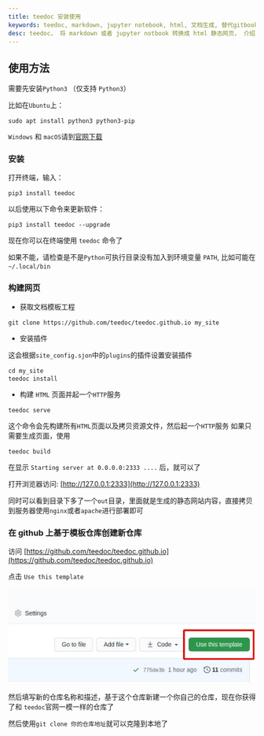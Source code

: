 ```yaml
---
title: teedoc 安装使用
keywords: teedoc, markdown, jupyter notebook, html, 文档生成, 替代gitbook, 网站生成, 静态网站, 安装, 使用
desc: teedoc， 将 markdown 或者 jupyter notbook 转换成 html 静态网页， 介绍了 teedoc 的使用方法
---
```



## 使用方法

需要先安装`Python3` （仅支持 `Python3`）

比如在`Ubuntu`上：
```
sudo apt install python3 python3-pip
```

`Windows` 和 `macOS`请到[官网下载](https://www.python.org/downloads/)



### 安装

打开终端，输入：

```
pip3 install teedoc
```

以后使用以下命令来更新软件：
```
pip3 install teedoc --upgrade
```

现在你可以在终端使用 `teedoc` 命令了

如果不能，请检查是不是`Python`可执行目录没有加入到环境变量 `PATH`,
比如可能在 `~/.local/bin`


### 构建网页

* 获取文档模板工程

```
git clone https://github.com/teedoc/teedoc.github.io my_site
```

* 安装插件

这会根据`site_config.sjon`中的`plugins`的插件设置安装插件

```
cd my_site
teedoc install
```

* 构建 `HTML` 页面并起一个`HTTP`服务

```
teedoc serve
```

这个命令会先构建所有`HTML`页面以及拷贝资源文件，然后起一个`HTTP`服务
如果只需要生成页面，使用

```
teedoc build
```


在显示 `Starting server at 0.0.0.0:2333 ....` 后，就可以了

打开浏览器访问: [http://127.0.0.1:2333](http://127.0.0.1:2333)


同时可以看到目录下多了一个`out`目录，里面就是生成的静态网站内容，直接拷贝到服务器使用`nginx`或者`apache`进行部署即可


### 在 github 上基于模板仓库创建新仓库


访问 [https://github.com/teedoc/teedoc.github.io](https://github.com/teedoc/teedoc.github.io)

点击 `Use this template`

![github use template](../../assets/images/github_use_template.jpg)

然后填写新的仓库名称和描述，基于这个仓库新建一个你自己的仓库，现在你获得了和 `teedoc`官网一模一样的仓库了

然后使用`git clone 你的仓库地址`就可以克隆到本地了


